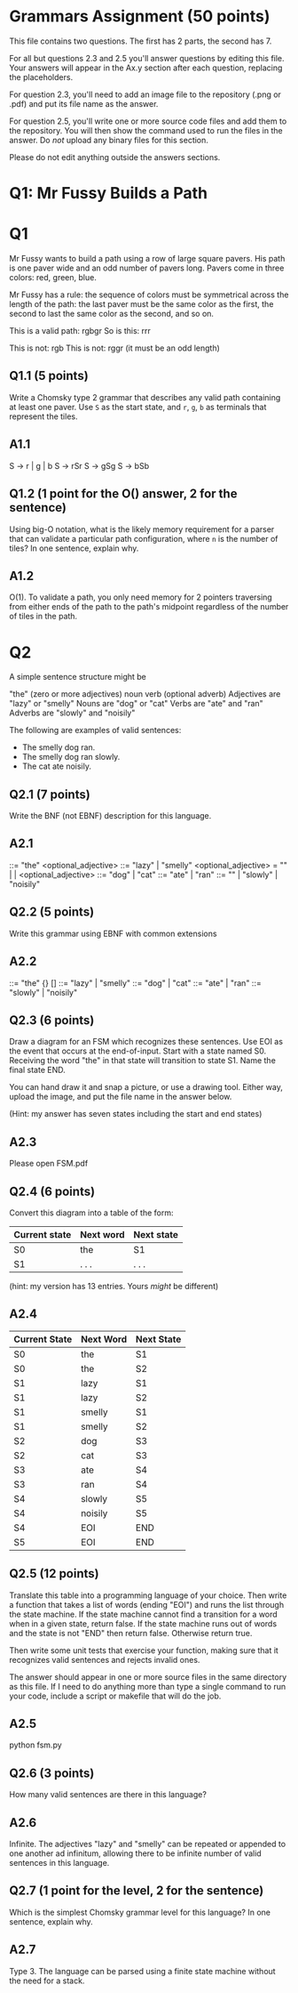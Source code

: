 # Grammars Assignment (50 points)

This file contains two questions. The first has 2 parts, the second has 7.

For all but questions 2.3 and 2.5 you'll answer questions by editing this file.
Your answers will appear in the Ax.y section after each question, replacing the
placeholders.

For question 2.3, you'll need to add an image file to the repository (.png or
.pdf) and put its file name as the answer.

For question 2.5, you'll write one or more source code files and add them to the
repository. You will then show the command used to run the files in the answer.
Do _not_ upload any binary files for this section.

Please do not edit anything outside the answers sections.


# Q1: Mr Fussy Builds a Path

# Q1

Mr Fussy wants to build a path using a row of large square pavers. His path is
one paver wide and an odd number of pavers long. Pavers come in three colors:
red, green, blue.

Mr Fussy has a rule: the sequence of colors must be symmetrical across the
length of the path: the last paver must be the same color as the first, the
second to last the same color as the second, and so on.

This is a valid path:  rgbgr
So is this: rrr

This is not: rgb
This is not: rggr    (it must be an odd length)

## Q1.1  (5 points)

Write a Chomsky type 2 grammar that describes any valid path containing at
least one paver. Use `S` as the start state, and `r`, `g`, `b` as terminals that
represent the tiles.

## A1.1

S -> r | g | b
S -> rSr
S -> gSg
S -> bSb

## Q1.2  (1 point for the O() answer, 2 for the sentence)

Using big-O notation, what is the likely memory requirement for a parser that
can validate a particular path configuration, where `n` is the number of tiles?
In one sentence, explain why.

## A1.2

O(1). To validate a path, you only need memory for 2 pointers traversing from either ends of the path to the path's midpoint regardless of the number of tiles in the path.


# Q2

A simple sentence structure might be

"the" (zero or more adjectives) noun verb (optional adverb)
Adjectives are "lazy" or "smelly"
Nouns are "dog" or "cat"
Verbs are "ate" and "ran"
Adverbs are "slowly" and "noisily"

The following are examples of valid sentences:

* The smelly dog ran.
* The smelly dog ran slowly.
* The cat ate noisily.

## Q2.1 (7 points)

Write the BNF (not EBNF) description for this language.

## A2.1

<sentence> ::=  "the" <optional_adjective> <noun> <verb> <adverb>
<adjective> ::= "lazy" | "smelly"
<optional_adjective> = "" | <adjective> | <adjective> <optional_adjective>
<noun> ::= "dog" | "cat"
<verb> ::= "ate" | "ran"
<adverb> ::= "" | "slowly" | "noisily"


## Q2.2 (5 points)

Write this grammar using EBNF with common extensions

## A2.2

<sentence> ::=  "the" {<adjective>} <noun> <verb> [<adverb>]
<adjective> ::= "lazy" | "smelly"
<noun> ::= "dog" | "cat"
<verb> ::= "ate" | "ran"
<adverb> ::= "slowly" | "noisily"


## Q2.3 (6 points)

  Draw a diagram for an FSM which recognizes these sentences. Use EOI as the
  event that occurs at the end-of-input. Start with a state named S0. Receiving
  the word "the" in that state will transition to state S1. Name the final state
  END.

  You can hand draw it and snap a picture, or use a drawing tool. Either way,
  upload the image, and put the file name in the answer below.

  (Hint: my answer has seven states including the start and end states)


## A2.3

Please open FSM.pdf


## Q2.4 (6 points)

Convert this diagram into a table of the form:

Current state | Next word | Next state
--------------|-----------|-----------
    S0        |    the    |     S1
    S1        |   . . .   |   . . .

(hint: my version has 13 entries. Yours _might_ be different)

## A2.4

Current State | Next Word | Next State
--------------|-----------|--------------
S0            | the       | S1
S0            | the       | S2
S1            | lazy      | S1
S1            | lazy      | S2
S1            | smelly    | S1
S1            | smelly    | S2
S2            | dog       | S3 
S2            | cat       | S3
S3            | ate       | S4
S3            | ran       | S4
S4            | slowly    | S5
S4            | noisily   | S5
S4            | EOI       | END
S5            | EOI       | END


## Q2.5 (12 points)

Translate this table into a programming language of your choice. Then write a
function that takes a list of words (ending "EOI") and runs the list through the
state machine. If the state machine cannot find a transition for a word when in
a given state, return false. If the state machine runs out of words and the
state is not "END" then return false. Otherwise return true.

Then write some unit tests that exercise your function, making sure that it
recognizes valid sentences and rejects invalid ones.

The answer should appear in one or more source files in the same directory as
this file. If I need to do anything more than type a single command to run your
code, include a script or makefile that will do the job.

## A2.5

python fsm.py


## Q2.6 (3 points)

How many valid sentences are there in this language?

## A2.6

Infinite. The adjectives "lazy" and "smelly" can be repeated or appended to one another ad infinitum, allowing there to be infinite number of valid sentences in this language.


## Q2.7 (1 point for the level, 2 for the sentence)

Which is the simplest Chomsky grammar level for this language? In one sentence,
explain why.

## A2.7

Type 3. The language can be parsed using a finite state machine without the need for a stack.
